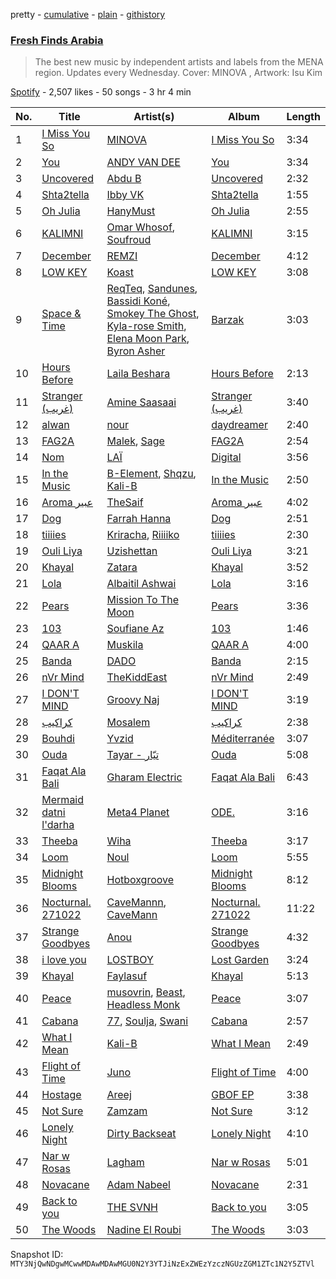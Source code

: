 pretty - [cumulative](/playlists/cumulative/37i9dQZF1DWUTC08ZxLjSQ.md) - [plain](/playlists/plain/37i9dQZF1DWUTC08ZxLjSQ) - [githistory](https://github.githistory.xyz/mackorone/spotify-playlist-archive/blob/main/playlists/plain/37i9dQZF1DWUTC08ZxLjSQ)

### [Fresh Finds Arabia](https://open.spotify.com/playlist/37i9dQZF1DWUTC08ZxLjSQ)

> The best new music by independent artists and labels from the MENA region\. Updates every Wednesday\. Cover: MINOVA , Artwork: Isu Kim

[Spotify](https://open.spotify.com/user/spotify) - 2,507 likes - 50 songs - 3 hr 4 min

| No. | Title | Artist(s) | Album | Length |
|---|---|---|---|---|
| 1 | [I Miss You So](https://open.spotify.com/track/2A9K8umLwHLCo1RKDdEkHG) | [MINOVA](https://open.spotify.com/artist/6mskRz8EwbqCXm39vtGStC) | [I Miss You So](https://open.spotify.com/album/1xxM6IffyyGSq959QBgleA) | 3:34 |
| 2 | [You](https://open.spotify.com/track/33BnkEFiFqfuPB4hwx6zuW) | [ANDY VAN DEE](https://open.spotify.com/artist/7dqsOmTmyVPn4osfk1Z4Ob) | [You](https://open.spotify.com/album/6PSbkCJ13g775K0eTDBmjp) | 3:34 |
| 3 | [Uncovered](https://open.spotify.com/track/59aIHEHhiwvnlGCmwumfgH) | [Abdu B](https://open.spotify.com/artist/0ZOnIEMRVWqPDuqzJTkGbE) | [Uncovered](https://open.spotify.com/album/66ZJVQmOhlQAcF7yUDLtXg) | 2:32 |
| 4 | [Shta2tella](https://open.spotify.com/track/66Vk9wfboLceIahHzBJuV0) | [Ibby VK](https://open.spotify.com/artist/1ZaiYYGVDJvISe5rUV7JAS) | [Shta2tella](https://open.spotify.com/album/1EZENUppFnXlur5KKsP41B) | 1:55 |
| 5 | [Oh Julia](https://open.spotify.com/track/6KUfAYSpuZGdb1jPyBMKWS) | [HanyMust](https://open.spotify.com/artist/74gb4hJFDs0sGCwa5Zhxfp) | [Oh Julia](https://open.spotify.com/album/1uthZEZvFuY2GJqR2HgadG) | 2:55 |
| 6 | [KALIMNI](https://open.spotify.com/track/09kxB0BiZpFdjCTavu1YSt) | [Omar Whosof](https://open.spotify.com/artist/3yT8ShXUgEHCcPm8zYKnDF), [Soufroud](https://open.spotify.com/artist/42vfCMrTqlboQmnADL4FEB) | [KALIMNI](https://open.spotify.com/album/04xQVq2R04Hwd7MshKExFA) | 3:15 |
| 7 | [December](https://open.spotify.com/track/0JnCAByIOXF3pmduqQp9Xn) | [REMZI](https://open.spotify.com/artist/4gl3AHK8hqrCabEuPbj1LI) | [December](https://open.spotify.com/album/1m4dJoy1edgAZ1mxxUrDXi) | 4:12 |
| 8 | [LOW KEY](https://open.spotify.com/track/49c0DivBdrqqFrD6UIWTrZ) | [Koast](https://open.spotify.com/artist/5mp19VAuofzsBViN7LHKhH) | [LOW KEY](https://open.spotify.com/album/1hdMKomW6YdWdN6ZkXd0cV) | 3:08 |
| 9 | [Space & Time](https://open.spotify.com/track/0xHqT7a3BXGgn3uTzKEUbr) | [ReqTeq](https://open.spotify.com/artist/0F0tiuO58aU8k6KORsYrnv), [Sandunes](https://open.spotify.com/artist/4exRwr38tW2DlCNGl2gIqn), [Bassidi Koné](https://open.spotify.com/artist/4nQR0mQTUdRxwohhQlZtr9), [Smokey The Ghost](https://open.spotify.com/artist/3P4yYdpOTSa94saSCZja7s), [Kyla\-rose Smith](https://open.spotify.com/artist/3gr86P9hIAyVK5zBVCYMoE), [Elena Moon Park](https://open.spotify.com/artist/4Okanr8CZ6f2oGudDIyv77), [Byron Asher](https://open.spotify.com/artist/55sQfd3MpgHjytNXcPVdp0) | [Barzak](https://open.spotify.com/album/6nHE1H2IXDVRtozH48Xm43) | 3:03 |
| 10 | [Hours Before](https://open.spotify.com/track/09q1UGBV3en2NpEjeiK70A) | [Laila Beshara](https://open.spotify.com/artist/1jLZGIAr5dV3MrPxe4EKJD) | [Hours Before](https://open.spotify.com/album/3gUN37tZtyrH6kvabudnF7) | 2:13 |
| 11 | [Stranger \(غريب\)](https://open.spotify.com/track/3m7rymge4fdUrvDSKyRg0V) | [Amine Saasaai](https://open.spotify.com/artist/3Ob3H5MBJVHXNzAEuKD3le) | [Stranger \(غريب\)](https://open.spotify.com/album/21Grog1B6mhy0lmvf6VCVG) | 3:40 |
| 12 | [alwan](https://open.spotify.com/track/4CsrJAOj9SEEFbWWmwyC9U) | [nour](https://open.spotify.com/artist/3uHrAjYOHTFWu04dl0aYdo) | [daydreamer](https://open.spotify.com/album/7lu9PAgEM5XqPLrU0hi8wA) | 2:40 |
| 13 | [FAG2A](https://open.spotify.com/track/7mokTKlzN0a3zlBGZeSsdM) | [Malek](https://open.spotify.com/artist/3il7Rv594x5CYajnBuqIEv), [Sage](https://open.spotify.com/artist/4ipwFBBwR2qfKHEA9bcoHg) | [FAG2A](https://open.spotify.com/album/7tRGdl7s0qbaWAi47qeZjQ) | 2:54 |
| 14 | [Nom](https://open.spotify.com/track/7GqdUEcogTCCP8htbCkc4C) | [LAÏ](https://open.spotify.com/artist/7uUpJfXcVzBYTyaL55IKe6) | [Digital](https://open.spotify.com/album/7gf6kmc1GXt6Ab9gVPR21p) | 3:56 |
| 15 | [In the Music](https://open.spotify.com/track/5TQiZXRf45cJthdjbsmlYy) | [B\-Element](https://open.spotify.com/artist/2sSKCGvBkxCr5LOXxYGtqa), [Shqzu](https://open.spotify.com/artist/1aIKyRiP9H0H2IQ0RaWjbk), [Kali\-B](https://open.spotify.com/artist/62s7RLFRZJV8CcJWidmQ1j) | [In the Music](https://open.spotify.com/album/5IjEWqasrST65LtDSo0gEJ) | 2:50 |
| 16 | [Aroma عبير](https://open.spotify.com/track/0uaGiRPEILWQbamtwPmtVb) | [TheSaif](https://open.spotify.com/artist/6wE2ow6Lhp2eO5t71wygwA) | [Aroma عبير](https://open.spotify.com/album/1ZuKymhfVlambrhftRjWRJ) | 4:02 |
| 17 | [Dog](https://open.spotify.com/track/1WWtxXDnHFJQJXqSr0wZ4D) | [Farrah Hanna](https://open.spotify.com/artist/2IbXHOUXZmrRTByaOaRn8Z) | [Dog](https://open.spotify.com/album/1mB8S3VcFKPk5fP5dMTeRg) | 2:51 |
| 18 | [tiiiies](https://open.spotify.com/track/4trmxD9YPtU3GxMQLqLwwf) | [Kriracha](https://open.spotify.com/artist/5TSJcirRznrsWng7uyvnGA), [Riiiiko](https://open.spotify.com/artist/6XbUbADSRCbfgMjYrPGfbN) | [tiiiies](https://open.spotify.com/album/0K6fJ8QAHZeXIa4YsjAuji) | 2:30 |
| 19 | [Ouli Liya](https://open.spotify.com/track/5sk6R2149eT82gPVQI5vSY) | [Uzishettan](https://open.spotify.com/artist/20Rf6VG9JiegKXpPT416CE) | [Ouli Liya](https://open.spotify.com/album/2sqrTDtjVrLRG2qradXlHQ) | 3:21 |
| 20 | [Khayal](https://open.spotify.com/track/7JujukqNH3ouQYr2JM9TIq) | [Zatara](https://open.spotify.com/artist/5WOif35LUAZ7VfSmpELcQF) | [Khayal](https://open.spotify.com/album/3JM7yXIZdI6CH5gNIezXtZ) | 3:52 |
| 21 | [Lola](https://open.spotify.com/track/7h3MyaF9PwcTRsoTugynP6) | [Albaitil Ashwai](https://open.spotify.com/artist/6Xb2llJHXVw4OBdXGcAfX7) | [Lola](https://open.spotify.com/album/3gjyvRAkNSf8u4eSBfCLmM) | 3:16 |
| 22 | [Pears](https://open.spotify.com/track/3jETj9f1MNRF1Dsna9qfXj) | [Mission To The Moon](https://open.spotify.com/artist/6mPXYU5tU46bVYpiXYdxM7) | [Pears](https://open.spotify.com/album/7mYWOIIQ1n4Jzj5PRzno6x) | 3:36 |
| 23 | [103](https://open.spotify.com/track/5zqSgg5YkPUdzE5BpZV4x1) | [Soufiane Az](https://open.spotify.com/artist/28Q2uRWOQJHFGUy1VBCY04) | [103](https://open.spotify.com/album/0UmHC2jX7B5oIb64bDkPh0) | 1:46 |
| 24 | [QAAR A](https://open.spotify.com/track/0ipud6EnSxKYX27PDU9lXM) | [Muskila](https://open.spotify.com/artist/1iBiS6r5HvyEALDYfkWAQm) | [QAAR A](https://open.spotify.com/album/0r0oe1UN516mz9vAh3uu5m) | 4:00 |
| 25 | [Banda](https://open.spotify.com/track/1MPM80AcWKknvhIJL8nZON) | [DADO](https://open.spotify.com/artist/3JZEJB0wz9iw5yJGqfgKsg) | [Banda](https://open.spotify.com/album/2357p5LMBTSEQYjFdXshIn) | 2:15 |
| 26 | [nVr Mind](https://open.spotify.com/track/6QLlPyH3DqfoCiyzQfdxl2) | [TheKiddEast](https://open.spotify.com/artist/6QBV3lqWQWduZNIdi4yrhG) | [nVr Mind](https://open.spotify.com/album/7Awre3qsiQ0JrUS5XVwW1x) | 2:49 |
| 27 | [I DON'T MIND](https://open.spotify.com/track/2yeO5NYsvOJxMSpjpR6LwJ) | [Groovy Naj](https://open.spotify.com/artist/6d2Syl3W8TINc6MSCoQc0W) | [I DON'T MIND](https://open.spotify.com/album/2bMbRYeZN47qNdQy9ofTQk) | 3:19 |
| 28 | [كراكيب](https://open.spotify.com/track/5I2IZjU6D2v9UuIeGrGkN8) | [Mosalem](https://open.spotify.com/artist/0GAz4YKcVJUZHWQxvQit51) | [كراكيب](https://open.spotify.com/album/1mcJnk6CUvsGgHuGADXKdV) | 2:38 |
| 29 | [Bouhdi](https://open.spotify.com/track/2NRaSmTlbNmwYYDsDMlgYR) | [Yvzid](https://open.spotify.com/artist/1hiAzHtDperYB5FhcWzJsW) | [Méditerranée](https://open.spotify.com/album/1HJzInrgb53YvdUXMbfiSt) | 3:07 |
| 30 | [Ouda](https://open.spotify.com/track/6Q6AWOfZQbKLGrEqJj0HTZ) | [Tayar \- تيّار](https://open.spotify.com/artist/6ntwC60sylc4u0Npjoj6GM) | [Ouda](https://open.spotify.com/album/0uelvlu1wNTweumpauIrPJ) | 5:08 |
| 31 | [Faqat Ala Bali](https://open.spotify.com/track/1wuVpWw54aPEeTrr95uRjp) | [Gharam Electric](https://open.spotify.com/artist/7bSZexnmG19HNWsNh1xok7) | [Faqat Ala Bali](https://open.spotify.com/album/3q8zNHHfUUAMrNgDIan35P) | 6:43 |
| 32 | [Mermaid datni l'darha](https://open.spotify.com/track/5DUguL7lB4cREG7LUjntlU) | [Meta4 Planet](https://open.spotify.com/artist/5ly3gcirOViqRU8RdR045r) | [ODE.](https://open.spotify.com/album/0pZ3DLUZg5QWIFHTpRUmWM) | 3:16 |
| 33 | [Theeba](https://open.spotify.com/track/6d5jCujuJOwybONWCJGulU) | [Wiha](https://open.spotify.com/artist/4OObxAaYEWxmJD3dKQjKV0) | [Theeba](https://open.spotify.com/album/3PqWZoMfDSxPD3m3gMI1am) | 3:17 |
| 34 | [Loom](https://open.spotify.com/track/1Q1PWZvKU0kvXZSc6B1LJW) | [Noul](https://open.spotify.com/artist/2eBVLC3ePF9HO0Ew4snCNq) | [Loom](https://open.spotify.com/album/0uNojfPWQ6REBGYSjWtBcp) | 5:55 |
| 35 | [Midnight Blooms](https://open.spotify.com/track/7vcMs6ZC0TZyrN6BDyf8vg) | [Hotboxgroove](https://open.spotify.com/artist/2iOmWTulb3nP3FQ9DYtLLV) | [Midnight Blooms](https://open.spotify.com/album/7vDLOjrrS0JH2YQYmcUCw8) | 8:12 |
| 36 | [Nocturnal\. 271022](https://open.spotify.com/track/4YvUEU1RrTQesua69Yhpds) | [CaveMannn](https://open.spotify.com/artist/6B0Uagp1PErbaZ8mpky7yY), [CaveMann](https://open.spotify.com/artist/6LEuTJkGGhJ1xBbJkNESJs) | [Nocturnal\. 271022](https://open.spotify.com/album/5CcimGJp9JYkgnLYHMJIKS) | 11:22 |
| 37 | [Strange Goodbyes](https://open.spotify.com/track/6KwdMYj4nfbixzgSVM0uFB) | [Anou](https://open.spotify.com/artist/0aQne1tbiKJM4qGKWW8Ykc) | [Strange Goodbyes](https://open.spotify.com/album/7LgTA1VhcRQ0xP6jvM5bAq) | 4:32 |
| 38 | [i love you](https://open.spotify.com/track/1QLQFaLF0zpqwg4wRfjBkq) | [LOSTBOY](https://open.spotify.com/artist/26USkQ8B5oOMnis7a29yNV) | [Lost Garden](https://open.spotify.com/album/0i4vvfosTiRqEpaiBrSMq1) | 3:24 |
| 39 | [Khayal](https://open.spotify.com/track/60LnIv9hAQulxVCSbPFQ6b) | [Faylasuf](https://open.spotify.com/artist/62pD2B6fmRXxLqZYAyvK74) | [Khayal](https://open.spotify.com/album/1oQtEMocdtaP1GBH7eVZbO) | 5:13 |
| 40 | [Peace](https://open.spotify.com/track/7m3rPFw7n8NsY8Ik5M2KZ4) | [musovrin](https://open.spotify.com/artist/1FExNWwycNVGZnfCMgJUky), [Beast](https://open.spotify.com/artist/66ma6gPxwiuzsKQZHtFb5b), [Headless Monk](https://open.spotify.com/artist/3JmGgA4fzifQjSJ5a4bMLI) | [Peace](https://open.spotify.com/album/2N2HH3ZQGDbWE4evh5K9Dv) | 3:07 |
| 41 | [Cabana](https://open.spotify.com/track/5KpdhAgDR2JCY8xu11RLTg) | [77](https://open.spotify.com/artist/2yOrzp26sCzukpaG23nI9U), [Soulja](https://open.spotify.com/artist/4LmdLhcTV6FR8omNKEOtuN), [Swani](https://open.spotify.com/artist/0MMq3ksIvp1PtO6nYZOToA) | [Cabana](https://open.spotify.com/album/5RbpvPnE2WOPoxX065eXYl) | 2:57 |
| 42 | [What I Mean](https://open.spotify.com/track/1mCI8PLlOgAIIJ9gSPj84v) | [Kali\-B](https://open.spotify.com/artist/62s7RLFRZJV8CcJWidmQ1j) | [What I Mean](https://open.spotify.com/album/61LjVnSbmGrXoZJz8RRaQY) | 2:49 |
| 43 | [Flight of Time](https://open.spotify.com/track/6jNFBaCURvVWBncn0GrZD2) | [Juno](https://open.spotify.com/artist/65cCRej79ekIxVA81UtCJD) | [Flight of Time](https://open.spotify.com/album/1RRhXcBViJOhNHSDeFKmhB) | 4:00 |
| 44 | [Hostage](https://open.spotify.com/track/0lJAsKOeHSBFj6X5msB21b) | [Areej](https://open.spotify.com/artist/08Dn6q1Vgbc3Vg16tRx2Ef) | [GBOF EP](https://open.spotify.com/album/1Ypxz2UMMhqVbrM48yNCQP) | 3:38 |
| 45 | [Not Sure](https://open.spotify.com/track/1nEu8odxpQOSoGhI3xOlbs) | [Zamzam](https://open.spotify.com/artist/40t0g2yYoi3XGYAIibe3UZ) | [Not Sure](https://open.spotify.com/album/3zQnmCch1nC6WElnzHNPpp) | 3:12 |
| 46 | [Lonely Night](https://open.spotify.com/track/6bQLBvEkp8GNL5tQrmBA5A) | [Dirty Backseat](https://open.spotify.com/artist/1Hk62j2Aypk6ykn1lgLPhf) | [Lonely Night](https://open.spotify.com/album/0qFSrdCbQowcEfJPnulGzF) | 4:10 |
| 47 | [Nar w Rosas](https://open.spotify.com/track/7L3TurwY1wZQuBAGlGP43V) | [Lagham](https://open.spotify.com/artist/3sy97UUvGVuFTNEwl6H409) | [Nar w Rosas](https://open.spotify.com/album/4vLQRhlcPxEbtA5q7Uv677) | 5:01 |
| 48 | [Novacane](https://open.spotify.com/track/1yNlHjQG9oCwkRzMjlrXQ8) | [Adam Nabeel](https://open.spotify.com/artist/1Kfnrd9yf69MJpGLEsk7ZC) | [Novacane](https://open.spotify.com/album/20UY9yYwSUAt15SqbXeoAv) | 2:31 |
| 49 | [Back to you](https://open.spotify.com/track/334zuvClv7JYENjupg71GT) | [THE SVNH](https://open.spotify.com/artist/5uPlfGiZu46QlnaDYkcbAm) | [Back to you](https://open.spotify.com/album/7umWTAON78uAbqlZlVLuFO) | 3:05 |
| 50 | [The Woods](https://open.spotify.com/track/2kmfh6SiWGNGscn1z7RlUT) | [Nadine El Roubi](https://open.spotify.com/artist/0LFs7mfW7n7DOKwmRTO0sf) | [The Woods](https://open.spotify.com/album/2k0fEyChPaC0qsSYXc0UqK) | 3:03 |

Snapshot ID: `MTY3NjQwNDgwMCwwMDAwMDAwMGU0N2Y3YTJiNzExZWEzYzczNGUzZGM1ZTc1N2Y5ZTVl`
